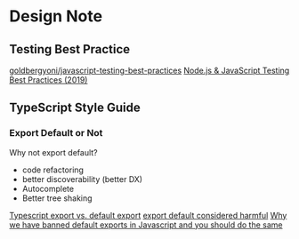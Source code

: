 # Design Note

## Testing Best Practice

[goldbergyoni/javascript-testing-best-practices](https://github.com/goldbergyoni/javascript-testing-best-practices)
[Node.js & JavaScript Testing Best Practices (2019)](https://medium.com/@me_37286/yoni-goldberg-javascript-nodejs-testing-best-practices-2b98924c9347)

## TypeScript Style Guide

### Export Default or Not

Why not export default?

- code refactoring
- better discoverability (better DX)
- Autocomplete
- Better tree shaking

[Typescript export vs. default export](https://stackoverflow.com/questions/33305954/typescript-export-vs-default-export)
[export default considered harmful](https://basarat.gitbooks.io/typescript/docs/tips/defaultIsBad.html)
[Why we have banned default exports in Javascript and you should do the same](https://blog.neufund.org/why-we-have-banned-default-exports-and-you-should-do-the-same-d51fdc2cf2ad)
